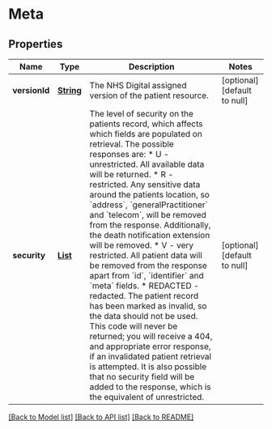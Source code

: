 # Meta
## Properties

Name | Type | Description | Notes
------------ | ------------- | ------------- | -------------
**versionId** | [**String**](string.md) | The NHS Digital assigned version of the patient resource. | [optional] [default to null]
**security** | [**List**](Meta_security.md) | The level of security on the patients record, which affects which fields are populated on retrieval. The possible responses are: * U - unrestricted. All available data will be returned. * R - restricted. Any sensitive data around the patients location, so &#x60;address&#x60;, &#x60;generalPractitioner&#x60; and &#x60;telecom&#x60;, will be removed from the response. Additionally, the death notification extension will be removed. * V - very restricted. All patient data will be removed from the response apart from &#x60;id&#x60;, &#x60;identifier&#x60; and &#x60;meta&#x60; fields. * REDACTED - redacted. The patient record has been marked as invalid, so the data should not be used. This code will never be returned; you will receive a 404, and appropriate error response, if an invalidated patient retrieval is attempted. It is also possible that no security field will be added to the response, which is the equivalent of unrestricted.  | [optional] [default to null]

[[Back to Model list]](../README.md#documentation-for-models) [[Back to API list]](../README.md#documentation-for-api-endpoints) [[Back to README]](../README.md)

